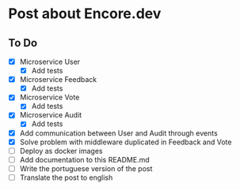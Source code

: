# Post about Encore.dev

## To Do

- [x] Microservice User
    - [x] Add tests
- [x] Microservice Feedback
    - [x] Add tests
- [x] Microservice Vote
    - [x] Add tests
- [x] Microservice Audit
    - [x] Add tests
- [x] Add communication between User and Audit through events
- [x] Solve problem with middleware duplicated in Feedback and Vote
- [ ] Deploy as docker images
- [ ] Add documentation to this README.md
- [ ] Write the portuguese version of the post
- [ ] Translate the post to english